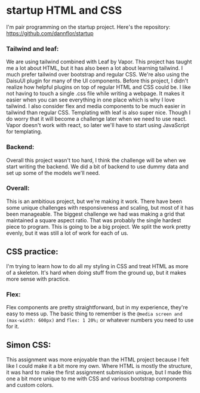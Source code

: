 # startup HTML and CSS
I'm pair programming on the startup project. Here's the repository: https://github.com/dannflor/startup

### Tailwind and leaf:
We are using tailwind combined with Leaf by Vapor. This project has taught me a lot about HTML, but it has also been a lot about learning tailwind. I much prefer tailwind over bootstrap and regular CSS. We're also using the DaisuUI plugin for many of the UI components. Before this project, I didn't realize how helpful plugins on top of regular HTML and CSS could be. I like not having to touch a single .css file while writing a webpage. It makes it easier when you can see everything in one place which is why I love tailwind. I also consider flex and media components to be much easier in tailwind than regular CSS. Templating with leaf is also super nice. Though I do worry that it will become a challenge later when we need to use react. Vapor doesn't work with react, so later we'll have to start using JavaScript for templating.

### Backend:
Overall this project wasn't too hard, I think the challenge will be when we start writing the backend. We did a bit of backend to use dummy data and set up some of the models we'll need.

### Overall:
This is an ambitious project, but we're making it work. There have been some unique challenges with responsiveness and scaling, but most of it has been manageable. The biggest challenge we had was making a grid that maintained a square aspect ratio. That was probably the single hardest piece to program. This is going to be a big project. We split the work pretty evenly, but it was still a lot of work for each of us.



## CSS practice:
I'm trying to learn how to do all my styling in CSS and treat HTML as more of a skeleton. It's hard when doing stuff from the ground up, but it makes more sense with practice.

### Flex:
Flex components are pretty straightforward, but in my experience, they're easy to mess up. The basic thing to remember is the `@media screen and (max-width: 600px)` and `flex: 1 20%;` or whatever numbers you need to use for it.

## Simon CSS:
This assignment was more enjoyable than the HTML project because I felt like I could make it a bit more my own. Where HTML is mostly the structure, it was hard to make the first assignment submission unique, but I made this one a bit more unique to me with CSS and various bootstrap components and custom colors.
